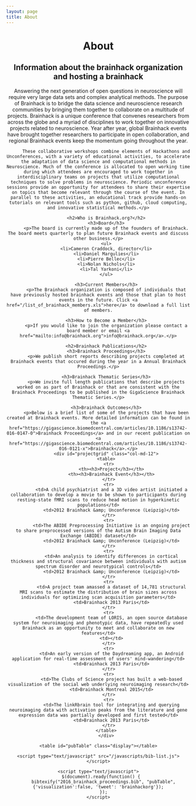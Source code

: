 ```yaml
---
layout: page
title: About
---
```


<div class="container" id="pubtable">
  <header>
          <h1>About</h1>
          <h2>Information about the brainhack organization and hosting a brainhack</h2>
          <p>Answering the next generation of open questions in neuroscience will require very large data sets and complex analytical methods. The purpose of Brainhack is to bridge the data science and neuroscience research communities by bringing them together to collaborate on a multitude of projects. Brainhack is a unique conference that convenes researchers from across the globe and a myriad of disciplines to work together on innovative projects related to neuroscience. Year after year, global Brainhack events have brought together researchers to participate in open collaboration, and regional Brainhack events keep the momentum going throughout the year.

          These collaborative workshops combine elements of Hackathons and Unconferences, with a variety of educational activities, to accelerate the adaptation of data science and computational methods in Neuroscience. Much of the conference is allocated to open working time during which attendees are encouraged to work together in interdisciplinary teams on projects that utilize computational techniques to solve problems in neuroscience. Periodic unconference sessions provide an opportunity for attendees to share their expertise on topics that become relevant through the course of the event. In parallel to these activities, an educational track provide hands-on tutorials on relevant tools such as python, github, cloud computing, and innovative statistical methods.</p>

          <h2>Who is Brainhack.org?</h2>
          <h3>Board</h3>
          <p>The board is currently made up of the founders of Brainhack. The board meets quarterly to plan future Brainhack events and discuss other business.</p>
          <ul>
          <li>Cameron Craddock, director</li>
          <li>Daniel Margulies</li>
          <li>Pierre Bellec</li>
          <li>Nolan Nichols</li>
          <li>Tal Yarkoni</li>
          </ul>

          <h3>Current Members</h3>
          <p>The Brainhack organization is composed of individuals that have previously hosted brainhack events and those that plan to host events in the future. Click <a href="/list_of_brainhack_members.xls">here</a> to download a full list of members.

          <h3>How to Become a Member</h3>
          <p>If you would like to join the organization please contact a board member or email <a href="mailto:info@brainhack.org">info@brainhack.org</a>.</p>

          <h2>Brainhack Publications</h2>
          <h3>Brainhack Proceedings</h3>
          <p>We publish short reports describing projects completed at Brainhack events that occured during the year in a Annual Brainhack Proceedings.</p>

          <h3>Brainhack Thematic Series</h3>
          <p>We invite full length publications that describe projects worked on as part of Brainhack or that are consistent with the Brainhack Proceedings to be published in the GigaScience Brainhack Thematic Series.</p>

          <h3>Brainhack Outcomes</h3>
          <p>Below is a brief list of some of the projects that have been created at Brainhack events. More detailed information can be found in the <a href="https://gigascience.biomedcentral.com/articles/10.1186/s13742-016-0147-0">Brainhack Proceedings</a> and in our recent publication on <a href="https://gigascience.biomedcentral.com/articles/10.1186/s13742-016-0121-x">Brainhack</a>.</p>
          <div id="projectgrid" class="col-md-12">
          <table>
            <tr>
              <th><h3>Project</h3></th>
              <th><h3>Brainhack Event</h3></th>
            </tr>
            <tr>
              <td>A child psychiatrist and a 3D video artist initiated a collaboration to develop a movie to be shown to participants during resting-state fMRI scans to reduce head motion in hyperkinetic populations</td>
              <td>2012 Brainhack &amp; Unconference (Leipzig)</td>
            </tr>
            <tr>
              <td>The ABIDE Preprocessing Initiative is an ongoing project to share preprocessed versions of the Autism Brain Imaging Data Exchange (ABIDE) dataset</td>
              <td>2012 Brainhack &amp; Unconference (Leipzig)</td>
            </tr>
            <tr>
              <td>An analysis to identify differences in cortical thickness and structural covariance between individuals with autism spectrum disorder and neurotypical controls</td>
              <td>2012 Brainhack &amp; Unconference (Leipzig)</td>
            </tr>
            <tr>
              <td>A project team amassed a dataset of 14,781 structural MRI scans to estimate the distribution of brain sizes across individuals for optimizing scan acquisition parameters</td>
              <td>Brainhack 2013 Paris</td>
            </tr>
            <tr>
              <td>The development team of LORIS, an open source database system for neuroimaging and phenotypic data, have repeatedly used Brainhack as an opportunity to meet and collaborate on new features</td>
              <td></td>
            </tr>
            <tr>
              <td>An early version of the Daydreaming app, an Android application for real-time assessment of users' mind-wandering</td>
              <td>Brainhack 2013 Paris</td>
            </tr>
            <tr>
              <td>The Clubs of Science project has built a web-based visualization of the social web underlying neuroimaging research</td>
              <td>Brainhack Montreal 2015</td>
            </tr>
            <tr>
              <td>The linkRbrain tool for integrating and querying neuroimaging data with activation peaks from the literature and gene expression data was partially developed and first tested</td>
              <td>Brainhack 2013 Paris</td>
            </tr>
          </table>
          </div>

  <section id="main_content">
    <noscript>
    <!-- bibtex source hidden by default, show it if JS disabled -->
      <style>
        #bibtex { display: block;}
      </style>
    </noscript>

    <table id="pubTable" class="display"></table>

    <script type="text/javascript" src="/javascripts/bib-list.js"></script>

    <script type="text/javascript">
      $(document).ready(function() {
        bibtexify("2016_brainhack_proceedings.bib", "pubTable", {'visualization':false, 'tweet': 'brainhackorg'});
        });
    </script>
  </section>
  <footer>  </footer>
